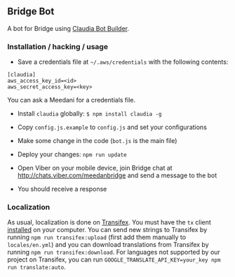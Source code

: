 ## Bridge Bot

A bot for Bridge using [Claudia Bot Builder](https://github.com/claudiajs/claudia-bot-builder).

### Installation / hacking / usage

* Save a credentials file at `~/.aws/credentials` with the following contents:

```
[claudia]
aws_access_key_id=<id>
aws_secret_access_key=<key>
```

You can ask a Meedani for a credentials file.

* Install `claudia` globally: `$ npm install claudia -g`

* Copy `config.js.example` to `config.js` and set your configurations

* Make some change in the code (`bot.js` is the main file)

* Deploy your changes: `npm run update`

* Open Viber on your mobile device, join Bridge chat at http://chats.viber.com/meedanbridge and send a message to the bot

* You should receive a response

### Localization

As usual, localization is done on [Transifex](https://www.transifex.com/meedan/check-2/bridge-viber-bot/). You must have the `tx` client [installed](http://docs.transifex.com/client/setup/) on your computer. You can send new strings to Transifex by running `npm run transifex:upload` (first add them manually to `locales/en.yml`) and you can download translations from Transifex by running `npm run transifex:download`. For languages not supported by our project on Transifex, you can run `GOOGLE_TRANSLATE_API_KEY=your_key npm run translate:auto`.
